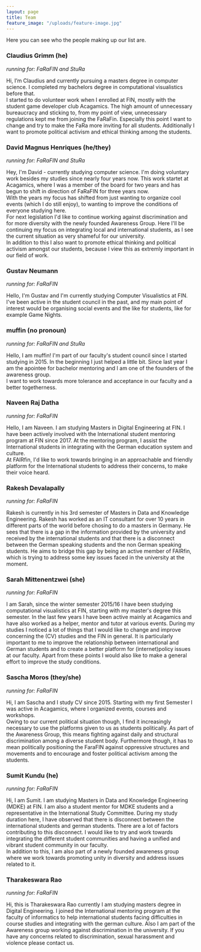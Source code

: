 ```yaml
---
layout: page
title: Team
feature_image: "/uploads/feature-image.jpg"
---
```


Here you can see who the people making up our list are. 

### Claudius Grimm (he)
*running for: FaRaFIN and StuRa*

Hi, I’m Claudius and currently pursuing a masters degree in computer science. I completed my bachelors degree in computational visualistics before that. <br />
I started to do volunteer work when I enrolled at FIN, mostly with the student game developer club Acagamics. The high amount of unnecessary bureaucracy and sticking to, from my point of view, unnecessary regulations kept me from joining the FaRaFin. Especially this point I want to change and try to make the FaRa more inviting for all students. Additionally I want to promote political activism and ethical thinking among the students.

### David Magnus Henriques (he/they)
*running for: FaRaFIN and StuRa*

Hey, I'm David - currently studying computer science. I'm doing voluntary work besides my studies since nearly four years now. This work startet at Acagamics, where I was a member of the board for two years and has begun to shift in direction of FaRaFIN for three years now. <br /> 
With the years my focus has shifted from just wanting to organize cool events (which I do still enjoy), to wanting to improve the conditions of everyone studying here. <br />
For next legislation I'd like to continue working against discrimination and for more diversity with the newly founded Awareness Group. Here I'll be continuing my focus on integrating local and international students, as I see the current situation as very shameful for our university. <br /> 
In addition to this I also want to promote ethical thinking and political activism amongst our students, because I view this as extremly important in our field of work. 

### Gustav Neumann 
*running for: FaRaFIN*

Hello, I'm Gustav and I'm currently studying Computer Visualistics at FIN.
I've been active in the student council in the past, and my main point of interest would be organising social events and the like for students, like for example Game Nights.

### muffin (no pronoun)
*running for: FaRaFIN and StuRa*

Hello, I am muffin! I'm part of our faculty's student council since I started studying in 2015. In the beginning I just helped a little bit. Since last year I am the apointee for bachelor mentoring and I am one of the founders of the awareness group. <br />
I want to work towards more tolerance and acceptance in our faculty and a better togetherness.

### Naveen Raj Datha 
*running for: FaRaFIN*

Hello, I am Naveen. I am studying Masters in Digital Engineering at FIN. I have been actively involved with the International student mentoring program at FIN since 2017. At the mentoring program, I assist the International students in integrating with the German education system and culture. <br />
At FAIRfin, I'd like to work towards bringing in an approachable and friendly platform for the International students to address their concerns, to make their voice heard.

### Rakesh Devalapally
*running for: FaRaFIN*

Rakesh is currently in his 3rd semester of Masters in Data and Knowledge Engineering. Rakesh has worked as an IT consultant for over 10 years in different parts of the world before chosing to do a masters in Germany. He sees that there is a gap in the information provided by the university and received by the international students and that there is a disconnect between the German speaking students and the non German speaking students. He aims to bridge this gap by being an active member of FAIRfin, which is trying to address some key issues faced in the university at the moment.

### Sarah Mittenentzwei (she)
*running for: FaRaFIN*

I am Sarah, since the winter semester 2015/16 I have been studying computational visualistics at FIN, starting with my master's degree this semester. In the last few years I have been active mainly at Acagamics and have also worked as a helper, mentor and tutor at various events. During my studies I noticed a lot of things that I would like to change and improve concerning the (CV) studies and the FIN in general. It is particularly important to me to improve the relationship between international and German students and to create a better platform for (internet)policy issues at our faculty. Apart from these points I would also like to make a general effort to improve the study conditions.

### Sascha Moros (they/she)
*running for: FaRaFIN*

Hi, I am Sascha and I study CV since 2015. Starting with my first Semester I was active in Acagamics, where I organized events, courses and workshops. <br />
Owing to our current political situation though, I find it increasingly necessary to use the platforms given to us as students politically. As part of the Awareness Group, this means fighting against daily and structural discrimination among a diverse student body. Furthermore though, it has to mean politically positioning the FaraFIN against oppressive structures and movements and to encourage and foster political activism among the students. 

### Sumit Kundu (he) 
*running for: FaRaFIN*

Hi, I am Sumit. I am studying Masters in Data and Knowledge Engineering (MDKE) at FIN. I am also a student mentor for MDKE students and a representative in the International Study Committee. During my study duration here, I have observed that there is disconnect between the international students and german students. There are a lot of factors contributing to this disconnect. I would like to try and work towards integrating the different student communities and having a unified and vibrant student community in our faculty. <br /> 
In addition to this, I am also part of a newly founded awareness group where we work towards promoting unity in diversity and address issues related to it.

### Tharakeswara Rao
*running for: FaRaFIN*

Hi, this is Tharakeswara Rao currently I am studying masters degree in Digital Engineering. I joined the International mentoring program at the faculty of informatics to help international students facing difficulties in course studies and integrating with the german culture. Also I am part of the Awareness group working against discrimination in the university. If you have any concerns related to discrimination, sexual harassment and violence please contact us.
